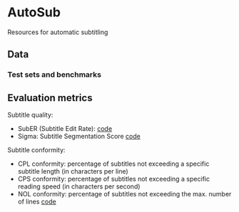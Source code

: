 # AutoSub
Resources for automatic subtitling

## Data

### Test sets and benchmarks


## Evaluation metrics
Subtitle quality:
- SubER (Subtitle Edit Rate):
[code](https://github.com/apptek/SubER)
- Sigma: Subtitle Segmentation Score
[code](https://github.com/fyvo/EvalSubtitle)

Subtitle conformity:
- CPL conformity: percentage of subtitles not exceeding a specific subtitle length (in characters per line)
- CPS conformity: percentage of subtitles not exceeding a specific reading speed (in characters per second)
- NOL conformity: percentage of subtitles not exceeding the max. number of lines 
[code](https://github.com/hlt-mt/FBK-fairseq/blob/master/examples/speech_to_text/scripts/subtitle_compliance.py)

## 
